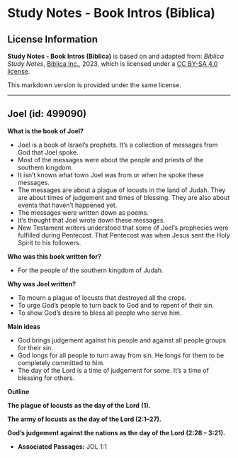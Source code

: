 # Study Notes - Book Intros (Biblica)

## License Information

**Study Notes - Book Intros (Biblica)** is based on and adapted from: _Biblica Study Notes_, [Biblica Inc.](https://www.biblica.com/), 2023, which is licensed under a [CC BY-SA 4.0 license](https://creativecommons.org/licenses/by-sa/4.0/legalcode.en).

This markdown version is provided under the same license.



--------------------------------

## Joel (id: 499090)

**What is the book of Joel?**

* Joel is a book of Israel’s prophets. It’s a collection of messages from God that Joel spoke.
* Most of the messages were about the people and priests of the southern kingdom.
* It isn’t known what town Joel was from or when he spoke these messages.
* The messages are about a plague of locusts in the land of Judah. They are about times of judgement and times of blessing. They are also about events that haven’t happened yet.
* The messages were written down as poems.
* It’s thought that Joel wrote down these messages.
* New Testament writers understood that some of Joel’s prophecies were fulfilled during Pentecost. That Pentecost was when Jesus sent the Holy Spirit to his followers.

**Who was this book written for?**

* For the people of the southern kingdom of Judah.

**Why was Joel written?**

* To mourn a plague of locusts that destroyed all the crops.
* To urge God’s people to turn back to God and to repent of their sin.
* To show God’s desire to bless all people who serve him.

**Main ideas**

* God brings judgement against his people and against all people groups for their sin.
* God longs for all people to turn away from sin. He longs for them to be completely committed to him.
* The day of the Lord is a time of judgement for some. It’s a time of blessing for others.

**Outline**

**The plague of locusts** **as the day of the Lord** **(1\).**

**The army of locusts as the day of the Lord (2:1–27\).**

**God’s judgement against the nations as the day of the Lord (2:28 – 3:21\).**

* **Associated Passages:** JOL 1:1

